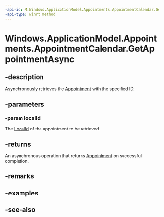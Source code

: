 ----api-id: M:Windows.ApplicationModel.Appointments.AppointmentCalendar.GetAppointmentAsync(System.String)
-api-type: winrt method
---<!-- Method syntaxpublic Windows.Foundation.IAsyncOperation<Windows.ApplicationModel.Appointments.Appointment> GetAppointmentAsync(System.String localId)--># Windows.ApplicationModel.Appointments.AppointmentCalendar.GetAppointmentAsync## -descriptionAsynchronously retrieves the [Appointment](appointment.md) with the specified ID.## -parameters### -param localIdThe [LocalId](appointment_localid.md) of the appointment to be retrieved.## -returnsAn asynchronous operation that returns [Appointment](appointment.md) on successful completion.## -remarks## -examples## -see-also